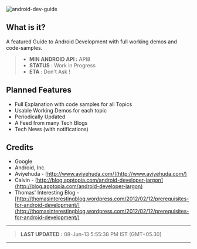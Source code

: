 ![android-dev-guide](https://raw.github.com/niranjan94/android-dev-guide/gh-pages/images/cover.jpg "android-dev-guide") 

## What is it?  ## 
 A featured Guide to Android Development with full working demos and code-samples.

> - **MIN ANDROID API :** API8
> - **STATUS** : Work in Progress
> - **ETA** : Don't Ask !

## Planned Features
* Full Explanation with code samples for all Topics
* Usable Working Demos for each topic
* Periodically Updated
* A Feed from many Tech Blogs
* Tech News (with notifications)

## Credits
* Google
* Android, Inc.
* Aviyehuda - [http://www.aviyehuda.com/](http://www.aviyehuda.com/)
* Calvin - [http://blog.apptopia.com/android-developer-jargon](http://blog.apptopia.com/android-developer-jargon)
* Thomas' Interesting Blog - [http://thomasinterestingblog.wordpress.com/2012/02/12/prerequisites-for-android-development/](http://thomasinterestingblog.wordpress.com/2012/02/12/prerequisites-for-android-development/)


----------

> **LAST UPDATED :** 08-Jun-13 5:55:38 PM IST (GMT+05.30)

----------


